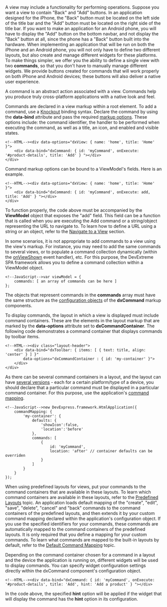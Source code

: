 A view may include a functionality for performing operations. Suppose you want a view to contain "Back" and "Add" buttons. In an application designed for the iPhone, the "Back" button must be located on the left side of the title bar and the "Add" button must be located on the right side of the title bar. If you want to make an application for an Android phone, you will have to display the "Add" button on the bottom navbar, and not display the "Back" button at all, since the phone has a "Back" button built into the hardware. When implementing an application that will be run on both the iPhone and an Android phone, you will not only have to define two different layouts, but also create and manage different widgets for these platforms. To make things simpler, we offer you the ability to define a single view with two **commands**, so that you don't have to manually manage different widgets. We provide buttons created for commands that will work properly on both iPhone and Android devices; these buttons will also deliver a native user experience.

A command is an abstract action associated with a view. Commands help you produce truly cross-platform applications with a native look and feel.

Commands are declared in a view markup within a root element. To add a command, use a [Knockout](https://knockoutjs.com/documentation/binding-syntax.html) binding syntax. Declare the command by using the **data-bind** attribute and pass the required [markup options](/api-reference/40%20SPA%20Framework/Markup%20Components/dxCommand/1%20Configuration '/Documentation/ApiReference/SPA_Framework/Markup_Components/dxCommand/Configuration/'). These options include: the command identifier, the handler to be performed when executing the command, as well as a title, an icon, and enabled and visible states.

    <!--HTML--><div data-options="dxView: { name: 'home', title: 'Home' }">
        <div data-bind="dxCommand: { id: 'myCommand', onExecute: '#product-details', title: 'Add' } "></div>
    </div>

Command markup options can be bound to a ViewModel's fields. Here is an example.

    <!--HTML--><div data-options="dxView: { name: 'home', title: 'Home' }">
        <div data-bind="dxCommand: { id: 'myCommand', onExecute: add, title: 'Add' } "></div>
    </div>

To function properly, the code above must be accompanied by the **ViewModel** object that exposes the "add" field. This field can be a function that is called when you are executing the Add command or a string/object representing the URL to navigate to. To learn how to define a URL using a string or an object, refer to the [Navigate to a View](/concepts/40%20SPA%20Framework/3%20Navigation%20and%20Routing/2%20Navigate%20to%20a%20View.md '/Documentation/Guide/SPA_Framework/Navigation_and_Routing/#Navigate_to_a_View') section.

In some scenarios, it is not appropriate to add commands to a view using the view's markup. For instance, you may need to add the same commands to several views, or to populate a command collection dynamically (within the [onViewShown](/concepts/40%20SPA%20Framework/1%20Views%20and%20Layouts/9%20Handle%20View%20Events.md '/Documentation/Guide/SPA_Framework/Views_and_Layouts/#Handle_View_Events') event handler), etc. For this purpose, the DevExtreme SPA framework allows you to define a command collection within a ViewModel object.

    <!--JavaScript-->var viewModel = {
        commands: [ an array of commands can be here ]
    };

The objects that represent commands in the **commands** array must have the same structure as the [configuration objects](/api-reference/40%20SPA%20Framework/Markup%20Components/dxCommand '/Documentation/ApiReference/SPA_Framework/Markup_Components/dxCommand/') of the **dxCommand** markup components.

To display commands, the layout in which a view is displayed must include command containers. These are the elements in the layout markup that are marked by the **data-options** attribute set to **dxCommandContainer**. The following code demonstrates a command container that displays commands by toolbar items.

    <!--HTML--><div class="layout-header">
        <div data-bind="dxToolbar: { items: [ { text: title, align: 'center' } ] }" 
            data-options="dxCommandContainer : { id: 'my-container' }">
        </div>
    </div>

As there can be several command containers in a layout, and the layout can have [several versions](/Documentation/Guide/SPA_Framework/Views_and_Layouts/#Platform_Specific_Markup) - each for a certain platform/type of a device, you should declare that a particular command must be displayed in a particular command container. For this purpose, use the application's [command mapping](/api-reference/40%20SPA%20Framework/HtmlApplication/1%20Configuration/commandMapping.md '/Documentation/ApiReference/SPA_Framework/HtmlApplication/Configuration/#commandMapping').

    <!--JavaScript-->new DevExpress.framework.HtmlApplication({
        commandMapping: {
            'my-container': {
                defaults: {
                    'showIcon':false, 
                    'location':'before'
                },
                commands: [
                    {
                        id: 'myCommand',
						location: 'after' // container defaults can be overriden
                    }
                ]
            }
        }
    });

When using predefined layouts for views, put your commands to the command containers that are available in these layouts. To learn which command containers are available in these layouts, refer to the [Predefined Layouts](/concepts/40%20SPA%20Framework/13%20Built-in%20Layouts '/Documentation/Guide/SPA_Framework/Built-in_Layouts/') topic. An application loads default mapping of the "create", "edit", "save", "delete", "cancel" and "back" commands to the command containers of the predefined layouts, and then extends it by your custom command mapping declared within the application's configuration object. If you use the specified identifiers for your commands, these commands are automatically mapped to the command containers of the predefined layouts. It is only required that you define a mapping for your custom commands. To learn what commands are mapped to the built-in layouts by default, refer to the [Default Command Mapping](/concepts/40%20SPA%20Framework/13%20Built-in%20Layouts/6%20Default%20Command%20Mapping.md '/Documentation/Guide/SPA_Framework/Built-in_Layouts/#Default_Command_Mapping') topic.

Depending on the command container chosen for a command in a layout and the device the application is running on, different widgets will be used to display commands. You can specify widget configuration settings directly within the dxCommand component's configuration object.

	<!--HTML--><div data-bind="dxCommand: { id: 'myCommand', onExecute: '#product-details', title: 'Add', hint: 'Add a product' } "></div>

In the code above, the specified **hint** option will be applied if the widget that will display the command has the **hint** option in its configuration.
